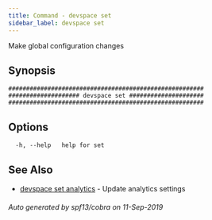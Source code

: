 ```yaml
---
title: Command - devspace set
sidebar_label: devspace set
---
```



Make global configuration changes

## Synopsis


```
#######################################################
#################### devspace set #####################
#######################################################
```
## Options

```
  -h, --help   help for set
```

## See Also
* [devspace set analytics](/docs/cli/commands/devspace_set_analytics)	 - Update analytics settings

###### Auto generated by spf13/cobra on 11-Sep-2019
